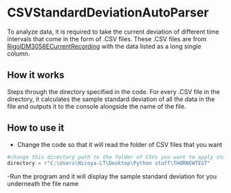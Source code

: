 # CSVStandardDeviationAutoParser

To analyze data, it is required to take the current deviation of different time intervals that come in the form of .CSV files. These .CSV files are from [RigolDM3058ECurrentRecording](https://github.com/jeromeocode/RigolDM3058ECurrentRecording) with the data listed as a long single column.

## How it works

Steps through the directory specified in the code. For every .CSV file in the directory, it calculates the sample standard deviation of all the data in the file and outputs it to the console alongside the name of the file.

## How to use it

- Change the code so that it will read the folder of CSV files that you want

```python
#change this directory path to the folder of CSVs you want to apply standard deviation
directory = r"C:\Users\Nicoya-LT\Desktop\Python stuff\THORNEWTEST"
```

-Run the program and it will display the sample standard deviation for you underneath the file name